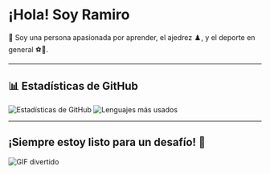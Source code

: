 # ¡Hola! Soy Ramiro

👋 Soy una persona apasionada por aprender, el ajedrez ♟️, y el deporte en general ⚽🏀.

---

## 📊 Estadísticas de GitHub

![Estadísticas de GitHub](https://github-readme-stats.vercel.app/api?username=RamLuppi&show_icons=true&theme=radical&hide_border=true&include_all_commits=true)
![Lenguajes más usados](https://github-readme-stats.vercel.app/api/top-langs/?username=RamLuppi&layout=compact&theme=radical&hide_border=true)

---

## ¡Siempre estoy listo para un desafío! 🚀
![GIF divertido](https://media.tenor.com/9AhA9h8JP6oAAAAM/cat-chess.gif)
